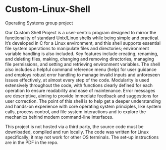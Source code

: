 # Custom-Linux-Shell
Operating Systems group project

Our Custom Shell Project is a user-centric program designed to mirror the functionality 
of standard Unix/Linux shells while being simple and practical. It’s developed in C for a Linux 
environment, and this shell supports essential file system operations to manipulate files and 
directories; environment variable handling is also included. Key features include creating, 
renaming, and deleting files, making, changing and removing directories, managing file 
permissions, and setting and retrieving environment variables. The shell also includes a helpful 
command reference menu (help) for user guidance and employs robust error handling to manage 
invalid inputs and unforeseen issues effectively, at almost every step of the code.
Modularity is used extensively throughout the code, with functions clearly defined for 
each operation to ensure readability and ease of maintenance. Error messages are descriptive, 
aiming to provide immediate feedback and suggestions for user correction.
The point of this shell is to help get a deeper understanding and hands-on experience with 
core operating system principles, like system calls, process control, and file system interactions
and to explore the mechanics behind modern command-line interfaces.

This project is not hosted via a third party, the source code must be downloaded, compiled and run locally.
The code was written for Linux specifically; it may not work for other OS terminals. The set-up instructions are in the PDF in the repo.
